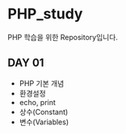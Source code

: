 # PHP_study
PHP 학습을 위한 Repository입니다.

## DAY 01
- PHP 기본 개념
- 환경설정
- echo, print
- 상수(Constant)
- 변수(Variables)
